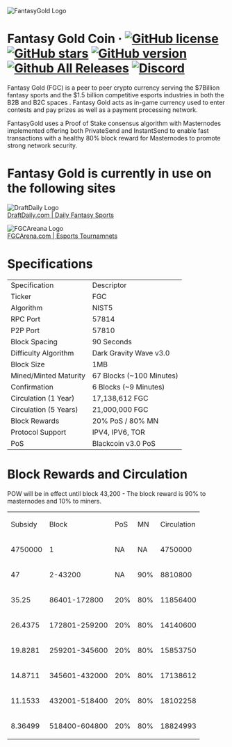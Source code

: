 ![FantasyGold Logo](http://tinyimg.io/i/ktCglUb.png)

Fantasy Gold Coin &middot;
[![GitHub license](https://img.shields.io/github/license/FantasyGold/FantasyGold-Core.svg)](https://github.com/FantasyGold/FantasyGold-Core/blob/master/COPYING) [![GitHub stars](https://img.shields.io/github/stars/FantasyGold/FantasyGold-Core.svg)](https://github.com/FantasyGold/FantasyGold-Core/stargazers) [![GitHub version](https://badge.fury.io/gh/FantasyGold%2FFantasyGold-Core.svg)](https://badge.fury.io/gh/FantasyGold%2FFantasyGold-Core) [![Github All Releases](https://img.shields.io/github/downloads/FantasyGold/FantasyGold-Core/total.svg)]() [![Discord](https://img.shields.io/discord/374271866308919296.svg)](https://discord.gg/bXDdgnP)
=====

Fantasy Gold (FGC) is a peer to peer crypto currency serving the $7Billion fantasy sports and the $1.5 billion competitive esports industries in both the B2B and B2C spaces . Fantasy Gold acts as in-game currency used to enter contests and pay prizes as well as a payment processing network. 

FantasyGold uses a Proof of Stake consensus algorithm with Masternodes implemented offering both PrivateSend and InstantSend to enable fast transactions with a healthy 80% block reward for Masternodes to promote strong network security.

Fantasy Gold is currently in use on the following sites
=====
![DraftDaily Logo](http://tinyimg.io/i/l7IPGdO.png)<br>
[DraftDaily.com | Daily Fantasy Sports](https://draftdaily.com)

![FGCAreana Logo](http://tinyimg.io/i/wGMGExY.png)<br>
[FGCArena.com | Esports Tournamnets  ](https://fgcarena.com)



# Specifications
<table>
   <tbody>
      <tr>
         <td>
            Specification
         </td>
         <td>
            Descriptor
         </td>
      </tr>
      <tr>
         <td>
            Ticker
         </td>
         <td>
            FGC
         </td>
      </tr>
      <tr>
         <td>
            Algorithm
         </td>
         <td>
            NIST5
         </td>
      </tr>
      <tr>
         <td>
            RPC Port
         </td>
         <td>
            57814
         </td>
      </tr>
      <tr>
         <td>
            P2P Port
         </td>
         <td>
            57810
         </td>
      </tr>
      <tr>
         <td>
            Block Spacing
         </td>
         <td>
            90 Seconds
         </td>
      </tr>
      <tr>
         <td>
            Difficulty Algorithm
         </td>
         <td>
            Dark Gravity Wave v3.0
         </td>
      </tr>
      <tr>
         <td>
            Block Size
         </td>
         <td>
            1MB
         </td>
      </tr>
      <tr>
         <td>
            Mined/Minted Maturity
         </td>
         <td>
            67 Blocks (~100 Minutes)
         </td>
      </tr>
      <tr>
         <td>
            Confirmation
         </td>
         <td>
            6 Blocks (~9 Minutes)
         </td>
      </tr>
      <tr>
         <td>
            Circulation (1 Year)
         </td>
         <td>
            17,138,612 FGC
         </td>
      </tr>
      <tr>
         <td>
            Circulation (5 Years)
         </td>
         <td>
            21,000,000 FGC
         </td>
               </tr>
      <tr>
         <td>
            Block Rewards
         </td>
         <td>
            20% PoS / 80% MN
         </td>
      </tr>
      <tr>
         <td>
            Protocol Support
         </td>
         <td>
            IPV4, IPV6, TOR
         </td>
      </tr>
      <tr>
         <td>
            PoS
         </td>
         <td>
            Blackcoin v3.0 PoS
         </td>
      </tr>
   </tbody>
</table>

# Block Rewards and Circulation 

POW will be in effect until block 43,200 - The block reward is 90% to masternodes and 10% to miners. 

<table>
   <tbody>
      <tr>
         <td>
            <p>Subsidy</p>
         </td>
         <td>
            <p>Block</p>
         </td>
         <td>
            <p>PoS</p>
         </td>
         <td>
            <p>MN</p>
         </td>
         <td>
            <p>Circulation</p>
         </td>
      </tr>
      <tr>
         <td>
            <p>4750000</p>
         </td>
         <td>
            <p>1</p>
         </td>
         <td>
            <p>NA</p>
         </td>
         <td>
            <p>NA</p>
         </td>
         <td>
            <p>4750000</p>
         </td>
      </tr>
      <tr>
         <td>
            <p>47</p>
         </td>
         <td>
            <p>2-43200</p>
         </td>
         <td>
            <p>NA</p>
         </td>
         <td>
            <p>90%</p>
         </td>
         <td>
            <p>8810800</p>
         </td>
      </tr>
      <tr>
         <td>
            <p>35.25</p>
         </td>
         <td>
            <p>86401-172800</p>
         </td>
         <td>
            <p>20%</p>
         </td>
         <td>
            <p>80%</p>
         </td>
         <td>
            <p>11856400</p>
         </td>
      </tr>
      <tr>
         <td>
            <p>26.4375</p>
         </td>
         <td>
            <p>172801-259200</p>
         </td>
         <td>
            <p>20%</p>
         </td>
         <td>
            <p>80%</p>
         </td>
         <td>
            <p>14140600</p>
         </td>
      </tr>
      <tr>
         <td>
            <p>19.8281</p>
         </td>
         <td>
            <p>259201-345600</p>
         </td>
         <td>
            <p>20%</p>
         </td>
         <td>
            <p>80%</p>
         </td>
         <td>
            <p>15853750</p>
         </td>
      </tr>
      <tr>
         <td>
            <p>14.8711</p>
         </td>
         <td>
            <p>345601-432000</p>
         </td>
         <td>
            <p>20%</p>
         </td>
         <td>
            <p>80%</p>
         </td>
         <td>
            <p>17138612</p>
         </td>
      </tr>
      <tr>
         <td>
            <p>11.1533</p>
         </td>
         <td>
            <p>432001-518400</p>
         </td>
         <td>
            <p>20%</p>
         </td>
         <td>
            <p>80%</p>
         </td>
         <td>
            <p>18102258</p>
         </td>
      </tr>
      <tr>
         <td>
            <p>8.36499</p>
         </td>
         <td>
            <p>518400-604800</p>
         </td>
         <td>
            <p>20%</p>
         </td>
         <td>
            <p>80%</p>
         </td>
         <td>
            <p>18824993</p>
         </td>
      </tr>
   </tbody>
</table>
